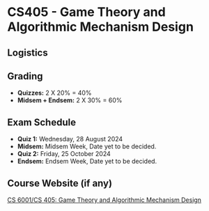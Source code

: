 # CS405 - Game Theory and Algorithmic Mechanism Design

## Logistics

## Grading

- **Quizzes:** 2 X 20% = 40%
- **Midsem + Endsem:** 2 X 30% = 60%

## Exam Schedule

- **Quiz 1:** Wednesday, 28 August 2024
- **Midsem:** Midsem Week, Date yet to be decided.
- **Quiz 2:** Friday, 25 October 2024
- **Endsem:** Endsem Week, Date yet to be decided.

## Course Website (if any)

[CS 6001/CS 405: Game Theory and Algorithmic Mechanism Design](https://www.cse.iitb.ac.in/~swaprava/cs6001_07_2024.html)


